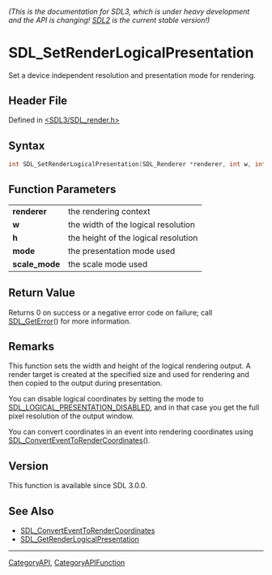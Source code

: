 ###### (This is the documentation for SDL3, which is under heavy development and the API is changing! [SDL2](https://wiki.libsdl.org/SDL2/) is the current stable version!)
# SDL_SetRenderLogicalPresentation

Set a device independent resolution and presentation mode for rendering.

## Header File

Defined in [<SDL3/SDL_render.h>](https://github.com/libsdl-org/SDL/blob/main/include/SDL3/SDL_render.h)

## Syntax

```c
int SDL_SetRenderLogicalPresentation(SDL_Renderer *renderer, int w, int h, SDL_RendererLogicalPresentation mode, SDL_ScaleMode scale_mode);

```

## Function Parameters

|                    |                                      |
| ------------------ | ------------------------------------ |
| **renderer**       | the rendering context                |
| **w**              | the width of the logical resolution  |
| **h**              | the height of the logical resolution |
| **mode**           | the presentation mode used           |
| **scale_mode**     | the scale mode used                  |

## Return Value

Returns 0 on success or a negative error code on failure; call
[SDL_GetError](SDL_GetError)() for more information.

## Remarks

This function sets the width and height of the logical rendering output. A
render target is created at the specified size and used for rendering and
then copied to the output during presentation.

You can disable logical coordinates by setting the mode to
[SDL_LOGICAL_PRESENTATION_DISABLED](SDL_LOGICAL_PRESENTATION_DISABLED), and
in that case you get the full pixel resolution of the output window.

You can convert coordinates in an event into rendering coordinates using
[SDL_ConvertEventToRenderCoordinates](SDL_ConvertEventToRenderCoordinates)().

## Version

This function is available since SDL 3.0.0.

## See Also

* [SDL_ConvertEventToRenderCoordinates](SDL_ConvertEventToRenderCoordinates)
* [SDL_GetRenderLogicalPresentation](SDL_GetRenderLogicalPresentation)

----
[CategoryAPI](CategoryAPI), [CategoryAPIFunction](CategoryAPIFunction)

